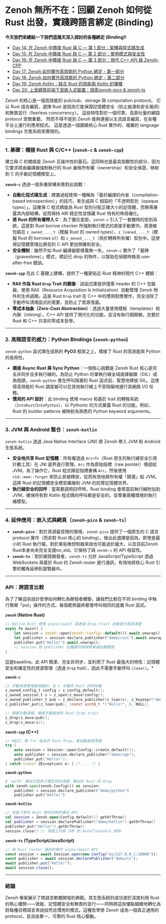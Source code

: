 # Zenoh 無所不在：回顧 Zenoh 如何從 Rust 出發，實踐跨語言綁定 (Binding)

**今天我們來總結一下我們這幾天深入探討的各種綁定 (Binding)!**

- [Day 14: 在 Zenoh 中橋接 Rust 與 C — 第 1 部分：架構與程式碼生成](https://ithelp.ithome.com.tw/articles/10382980)
- [Day 15: 在 Zenoh 中橋接 Rust 與 C — 第 2 部分：使用模式與安全性](https://ithelp.ithome.com.tw/articles/10383028)
- [Day 16: 在 Zenoh 中橋接 Rust 與 C — 第 3 部分：現代 C++ API 與 Zenoh-CPP ](https://ithelp.ithome.com.tw/articles/10384096)
- [Day 17: Zenoh 如何實作高效能的 Python 綁定 - 第一部分](https://ithelp.ithome.com.tw/articles/10385083)
- [Day 18: Zenoh 如何實作高效能的 Python 綁定 - 第二部分](https://ithelp.ithome.com.tw/articles/10385910)
- [Day 19: Zenoh Kotlin：結合 Rust 的效能與 Kotlin 的優雅](https://ithelp.ithome.com.tw/articles/10386513)
- [Day 20: 上至網頁前端下至嵌入式裝置：探索zenoh-pico & zenoh-ts](https://ithelp.ithome.com.tw/articles/10387351)


Zenoh 的核心是一個高效能的 pub/sub、storage 與 computation protocol。
它以 Rust 語言編寫，選擇 Rust 是因為它能保證記憶體安全（防止崩潰和安全漏洞）和無畏並行（fearless concurrency）。
這些特性對於一個可靠、高吞吐量的網路 protocol 至關重要。
然而不得不提到 Zenoh 能夠連接以主流語言編寫、在各種平台上運行的應用程式。
這是透過一個圍繞核心 Rust 實作的、複雜的 language bindings 生態系統來實現的。

---

### 1. 基礎：橋接 Rust 與 C/C++ (`zenoh-c` & `zenoh-cpp`)

建立與 C 的橋樑是 Zenoh 互操作性的基石。這同時也是最具挑戰性的部分，因为它要求將由編譯器強制執行的 Rust 嚴格所有權（ownership）和安全保證，映射到 C 的手動記憶體模型上。

**`zenoh-c`** 透過一個多層架構來應對此挑戰：

*   **自動化程式碼生成**：建置過程使用一種稱為「基於編譯的內省（compilation-based introspection）」的技巧，來生成與 C 相容的「不透明型別（opaque types）」。這確保 C 程式碼能為 Rust 型別分配正確大小的記憶體，而無需暴露其內部結構，從而保持 ABI 穩定性並隱藏 Rust 特有的佈局優化。
*   **將 Rust 的所有權帶入 C**：為了彌合差距，`zenoh-c` 引入了一套獨特的型別系統，這是對 Rust borrow checker 所強制執行模式的直接手動實作。資源被包裝在 `z_owned_..._t`（模擬 Rust 的 owned types）、`z_loaned_..._t`（模擬 Rust 的 borrows `&T`）和 `z_moved_..._t`（用於轉移所有權）型別中。這使得記憶體管理比典型的 C API 更加明確和安全。
*   **安全機制**：雖然不如 Rust 編譯器那樣萬無一失，`zenoh-c` 實作了「墓碑（gravestone）」模式，標記已 drop 的物件，以幫助在偵錯時檢測 use-after-free 錯誤。

**`zenoh-cpp`** 在此 C 基礎上建構，提供了一種更貼近 Rust 精神的現代 C++ 體驗：

*   **RAII 作為 Rust `Drop` Trait 的鏡像**：該函式庫提供僅需 header 的 C++ 包裝器，使用 RAII（Resource Acquisition Is Initialization）自動管理 Zenoh 物件的生命週期。這是 Rust `Drop` trait 在 C++ 中的慣用對應實作，完全消除了手動呼叫清理函式的需要，並防止了資源洩漏。
*   **零成本抽象（Zero-Cost Abstraction）**：透過大量使用模板（templates）和內聯（inlining），C++ API 提供了現代化的功能，且沒有執行期開銷，忠實於 Rust 和 C++ 共享的零成本哲學。

---

### 2. 高階語言的威力：Python Bindings (`zenoh-python`)

`zenoh-python` 函式庫在成熟的 **PyO3** 框架之上，橋接了 Rust 的高效能與 Python 的易用性。

*   **橋接 Async Rust 與 Sync Python**：一個核心挑戰是 Zenoh Rust 核心是完全非同步且多執行緒的。為防止 Python 的單執行緒全域直譯器鎖（GIL）成為瓶頸，`zenoh-python` 會在呼叫阻塞的 Rust 函式前，智慧地釋放 GIL。這使得高效能的 Rust 調度器可以在其他執行緒上不受阻礙地運行其網路 I/O 任務。
*   **慣用的 API 設計**：此 binding 使用 macro 和基於 trait 的轉換系統（`IntoRust`/`IntoPython`），以 Pythonic 的方式暴露 Rust 的功能。例如，Rust 的 builder patterns 被映射為熟悉的 Python keyword arguments。

---

### 3. JVM 與 Android 整合：`zenoh-kotlin`

`zenoh-kotlin` 透過 Java Native Interface (JNI) 將 Zenoh 帶入 JVM 和 Android 生態系統。

*   **安全地共享 Rust 記憶體**：所有權透過 `Arc<T>`（Rust 原生的執行緒安全引用計數工具）在 JNI 邊界進行管理。`Arc` 作為原始指標（raw pointer）傳遞給 JVM。為了操作它，Rust 程式碼從指標重構 `Arc`，然後使用 `std::mem::forget` 來防止其被釋放，從而有效地將所有權「歸還」給 JVM。這將 Rust 的記憶體安全模型擴展到 JVM 的託管記憶體世界。
*   **執行緒安全的回呼**：當需要調用回呼時，Rust binding 會將當前執行緒附加到 JVM，確保所有對 Kotlin 程式碼的呼叫都是安全的，並尊重兩種環境的執行緒模型。

---

### 4. 延伸應用：嵌入式與網頁（`zenoh-pico` & `zenoh-ts`）

*   **`zenoh-pico`**：對於資源最受限的環境，`zenoh-pico` 提供了一個原生的 C 語言 protocol 實作（而非對 Rust 核心的 binding）。做出此選擇是因為，即使是最小的 Rust 執行檔，對於某些微控制器來說也可能過於龐大，以及目前Zenoh Rust本身尚未完全支援no_std。它保持了與 `zenoh-c` 的 API 相容性。
*   **`zenoh-ts`**：對於網頁開發者，`zenoh-ts` 允許 JavaScript/TypeScript 透過 WebSockets 與基於 Rust 的 Zenoh router 進行通訊，有效地將核心 Rust 引擎的觸角延伸到瀏覽器中。

---

### API：跨語言比較

為了了解這些設計哲學如何轉化為開發者體驗，讓我們比較在不同 binding 中執行簡單「put」操作的方式。每個範例最終都會呼叫相同的底層 Rust 函式。

**`zenoh` (Native Rust)**

```rust
// Native Rust 使用 async/await 並透過 Drop trait 自動進行資源清理
async fn main() {
    let session = zenoh::open(zenoh::Config::default()).await.unwrap();
    let publisher = session.declare_publisher("demo/rust").await.unwrap();
    publisher.put("Hello!").await.unwrap();
    // Session 和 publisher 在離開作用域時會被自動關閉
}
```

這是baseline。此 API 簡潔、完全非同步，並利用了 Rust 最強大的特性：記憶體安全和確定性的資源管理（透過 `Drop` trait），因此不需要手動呼叫 `close()`。*

**`zenoh-c`**

```c
// 手動資源管理是明確的，在 C 中模仿 Rust 的所有權
z_owned_config_t config = z_config_default();
z_owned_session_t s = z_open(z_move(config));
z_owned_publisher_t pub = z_declare_publisher(z_loan(s), z_keyexpr("demo/c"), NULL);
z_publisher_put(z_loan(pub), (const uint8_t *)"Hello!", 6, NULL);

// 需要手動清理，像是手動版本的 Rust Drop trait
z_drop(z_move(pub));
z_drop(z_move(s));
```

**`zenoh-cpp` (C++)**

```cpp
// RAII，即 C++ 版本的 Rust Drop，會自動處理清理
try {
    auto session = Session::open(Config::create_default());
    auto publisher = session.declare_publisher("demo/cpp");
    publisher.put("Hello!");
} catch (const ZException& e) { /* ... */ }
```

**`zenoh-python`**

```python
# 'with' 陳述式提供了確定性的清理，類似於 Rust 的 Drop
with zenoh.open(zenoh.Config()) as session:
    publisher = session.declare_publisher("demo/python")
    publisher.put("Hello!")
```

**`zenoh-kotlin`**

```kotlin
// 包裝了原生 Rust 物件的物件導向 API
val session = Zenoh.open(Config.default()).getOrThrow()
val publisher = session.declarePublisher("demo/kotlin").getOrThrow()
publisher.put("Hello!").getOrThrow()
session.close() // 清理工作與 JVM 的 AutoCloseable 掛鉤
```

**`zenoh-ts` (TypeScript/JavaScript)**

```typescript
// 與 Rust router 通訊的現代 async/await API
const session = await Session.open(new Config("ws/127.0.0.1:10000"));
const publisher = await session.declarePublisher("demo/ts");
await publisher.put("Hello!");
await session.close();
```

---

### 結論

Zenoh 專案展示了跨語言軟體開發的典範。其生態系統的成功源於深度利用 Rust 的核心優勢——效能、記憶體安全和無畏的並行——同時將這些優點細緻地轉化為對每種目標語言來說自然且慣用的模式。這種哲學使 Zenoh 成為一個真正通用的 protocol，並且由單一、可靠的 Rust 核心驅動。
